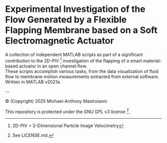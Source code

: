 # Experimental Investigation of the Flow Generated by a Flexible Flapping Membrane based on a Soft Electromagnetic Actuator

A collection of independent MATLAB scripts as part of a significant contribution to the 2D-PIV [^1] investigation of the flapping of a smart material-based actuator in an open channel flow.<br/>
These scripts accomplish various tasks, from the data visualization of fluid flow to membrane motion measurements extracted from external software. Written in MATLAB v2021a.<br/> 

--<br/>

© (Copyright) 2025 Michael-Anthony Mastroianni

This repository is protected under the GNU GPL v3 license [^2].

[^1]: 2D-PIV = 2-Dimensional Particle Image Velocimetry
[^2]: See LICENSE.md.
